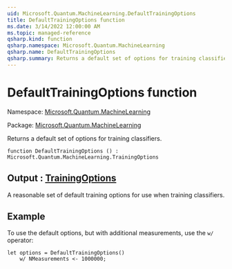 ```yaml
---
uid: Microsoft.Quantum.MachineLearning.DefaultTrainingOptions
title: DefaultTrainingOptions function
ms.date: 3/14/2022 12:00:00 AM
ms.topic: managed-reference
qsharp.kind: function
qsharp.namespace: Microsoft.Quantum.MachineLearning
qsharp.name: DefaultTrainingOptions
qsharp.summary: Returns a default set of options for training classifiers.
---
```


# DefaultTrainingOptions function

Namespace: [Microsoft.Quantum.MachineLearning](xref:Microsoft.Quantum.MachineLearning)

Package: [Microsoft.Quantum.MachineLearning](https://nuget.org/packages/Microsoft.Quantum.MachineLearning)


Returns a default set of options for training classifiers.

```qsharp
function DefaultTrainingOptions () : Microsoft.Quantum.MachineLearning.TrainingOptions
```


## Output : [TrainingOptions](xref:Microsoft.Quantum.MachineLearning.TrainingOptions)

A reasonable set of default training options for use when trainingclassifiers.

## Example

To use the default options, but with additional measurements, use the`w/` operator:```qsharplet options = DefaultTrainingOptions()    w/ NMeasurements <- 1000000;```